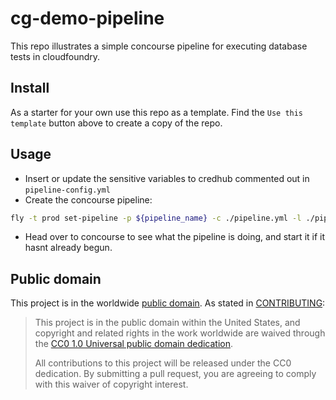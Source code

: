# cg-demo-pipeline

This repo illustrates a simple concourse pipeline for executing database tests in cloudfoundry.

## Install

As a starter for your own use this repo as a template. Find the `Use this template` button above to create a copy of the repo.

## Usage

- Insert or update the sensitive variables to credhub commented out in `pipeline-config.yml`
- Create the concourse pipeline:

```sh
fly -t prod set-pipeline -p ${pipeline_name} -c ./pipeline.yml -l ./pipeline-config.yml
```

- Head over to concourse to see what the pipeline is doing, and start it if it hasnt already begun.

## Public domain

This project is in the worldwide [public domain](LICENSE.md). As stated in [CONTRIBUTING](CONTRIBUTING.md):

> This project is in the public domain within the United States, and copyright and related rights in the work worldwide are waived through the [CC0 1.0 Universal public domain dedication](https://creativecommons.org/publicdomain/zero/1.0/).
>
> All contributions to this project will be released under the CC0 dedication. By submitting a pull request, you are agreeing to comply with this waiver of copyright interest.
